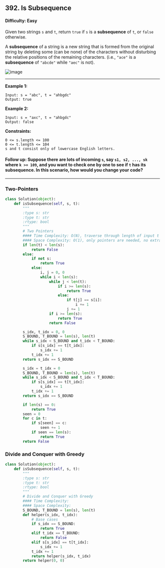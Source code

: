 ## 392. Is Subsequence

#### Difficulty: Easy

Given two strings ```s``` and ```t```, return ```true``` if ```s``` is a __subsequence__ of ```t```, or ```false``` otherwise.

A __subsequence__ of a string is a new string that is formed from the original string by deleting some (can be none) of the characters without disturbing the relative positions of the remaining characters. (i.e., ```"ace"``` is a __subsequence__ of ```"abcde"``` while ```"aec"``` is not).

![image](https://user-images.githubusercontent.com/35042430/205380949-977ed83a-4f51-44f1-86d3-6411153715d2.png)

---

__Example 1:__
```
Input: s = "abc", t = "ahbgdc"
Output: true
```

__Example 2:__
```
Input: s = "axc", t = "ahbgdc"
Output: false
```

__Constraints:__
```
0 <= s.length <= 100
0 <= t.length <= 104
s and t consist only of lowercase English letters.
```

#### Follow up: Suppose there are lots of incoming ```s```, say ```s1, s2, ..., sk``` where ```k >= 109```, and you want to check one by one to see if ```t``` has its subsequence. In this scenario, how would you change your code?

---

### Two-Pointers

```Python
class Solution(object):
    def isSubsequence(self, s, t):
        """
        :type s: str
        :type t: str
        :rtype: bool
        """
        # Two Pointers
        #### Time Complexity: O(N), traverse through length of input t but iterate though length t and length s at the same time
        #### Space Complexity: O(1), only pointers are needed, no extra space required
        if len(t) < len(s):
            return False
        else:
            if not s:
                return True
            else:
                i, j = 0, 0
                while i < len(s):
                    while j < len(t):
                        if i >= len(s):
                            return True
                        else:
                            if t[j] == s[i]:
                                i += 1
                            j += 1
                    if i >= len(s):
                        return True
                    return False
```

```Python
        s_idx, t_idx = 0, 0
        S_BOUND, T_BOUND = len(s), len(t)
        while s_idx < S_BOUND and t_idx < T_BOUND:
            if s[s_idx] == t[t_idx]:
                s_idx += 1
            t_idx += 1
        return s_idx == S_BOUND
```

```Python
        s_idx = t_idx = 0
        S_BOUND, T_BOUND = len(s), len(t)
        while s_idx < S_BOUND and t_idx < T_BOUND:
            if s[s_idx] == t[t_idx]:
                s_idx += 1
            t_idx += 1
        return s_idx == S_BOUND
```

```Python
        if len(s) == 0:
            return True
        seen = 0
        for c in t:
            if s[seen] == c:
                seen += 1
            if seen == len(s):
                return True
        return False
```

### Divide and Conquer with Greedy

```Python
class Solution(object):
    def isSubsequence(self, s, t):
        """
        :type s: str
        :type t: str
        :rtype: bool
        """
        # Divide and Conquer with Greedy
        #### Time Complexity:
        #### Space Complexity:
        S_BOUND, T_BOUND = len(s), len(t)
        def helper(s_idx, t_idx):
            # Base cases
            if s_idx == S_BOUND:
                return True
            elif t_idx == T_BOUND:
                return False
            elif s[s_idx] == t[t_idx]:
                s_idx += 1
            t_idx += 1
            return helper(s_idx, t_idx)
        return helper(0, 0)
```
